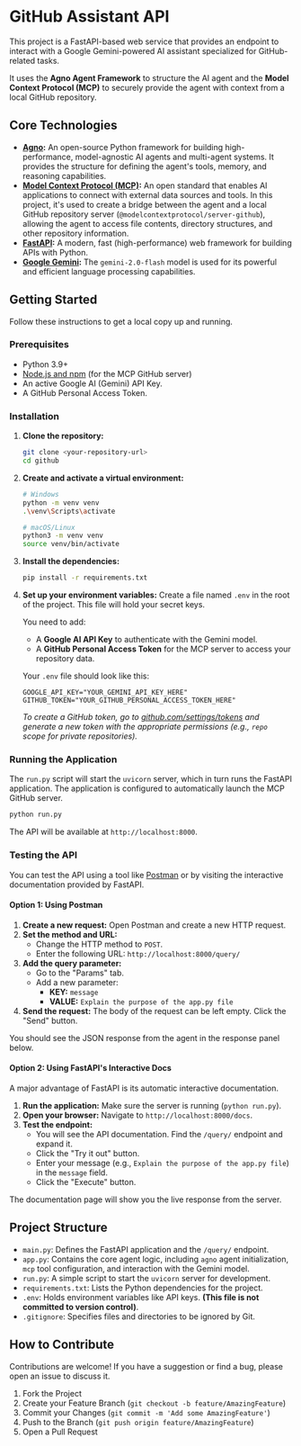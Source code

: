 # GitHub Assistant API

This project is a FastAPI-based web service that provides an endpoint to interact with a Google Gemini-powered AI assistant specialized for GitHub-related tasks.

It uses the **Agno Agent Framework** to structure the AI agent and the **Model Context Protocol (MCP)** to securely provide the agent with context from a local GitHub repository.

## Core Technologies

*   **[Agno](https://github.com/phidata/phidata):** An open-source Python framework for building high-performance, model-agnostic AI agents and multi-agent systems. It provides the structure for defining the agent's tools, memory, and reasoning capabilities.
*   **[Model Context Protocol (MCP)](https://modelcontextprotocol.io/):** An open standard that enables AI applications to connect with external data sources and tools. In this project, it's used to create a bridge between the agent and a local GitHub repository server (`@modelcontextprotocol/server-github`), allowing the agent to access file contents, directory structures, and other repository information.
*   **[FastAPI](https://fastapi.tiangolo.com/):** A modern, fast (high-performance) web framework for building APIs with Python.
*   **[Google Gemini](https://deepmind.google/technologies/gemini/):** The `gemini-2.0-flash` model is used for its powerful and efficient language processing capabilities.

## Getting Started

Follow these instructions to get a local copy up and running.

### Prerequisites

*   Python 3.9+
*   [Node.js and npm](https://nodejs.org/en/download/) (for the MCP GitHub server)
*   An active Google AI (Gemini) API Key.
*   A GitHub Personal Access Token.

### Installation

1.  **Clone the repository:**
    ```sh
    git clone <your-repository-url>
    cd github
    ```

2.  **Create and activate a virtual environment:**
    ```sh
    # Windows
    python -m venv venv
    .\venv\Scripts\activate

    # macOS/Linux
    python3 -m venv venv
    source venv/bin/activate
    ```

3.  **Install the dependencies:**
    ```sh
    pip install -r requirements.txt
    ```

4.  **Set up your environment variables:**
    Create a file named `.env` in the root of the project. This file will hold your secret keys.

    You need to add:
    *   A **Google AI API Key** to authenticate with the Gemini model.
    *   A **GitHub Personal Access Token** for the MCP server to access your repository data.

    Your `.env` file should look like this:
    ```env
    GOOGLE_API_KEY="YOUR_GEMINI_API_KEY_HERE"
    GITHUB_TOKEN="YOUR_GITHUB_PERSONAL_ACCESS_TOKEN_HERE"
    ```
    *To create a GitHub token, go to [github.com/settings/tokens](https://github.com/settings/tokens) and generate a new token with the appropriate permissions (e.g., `repo` scope for private repositories).*

### Running the Application

The `run.py` script will start the `uvicorn` server, which in turn runs the FastAPI application. The application is configured to automatically launch the MCP GitHub server.

```sh
python run.py
```

The API will be available at `http://localhost:8000`.

### Testing the API

You can test the API using a tool like [Postman](https://www.postman.com/) or by visiting the interactive documentation provided by FastAPI.

#### Option 1: Using Postman

1.  **Create a new request:** Open Postman and create a new HTTP request.
2.  **Set the method and URL:**
    *   Change the HTTP method to `POST`.
    *   Enter the following URL: `http://localhost:8000/query/`
3.  **Add the query parameter:**
    *   Go to the "Params" tab.
    *   Add a new parameter:
        *   **KEY:** `message`
        *   **VALUE:** `Explain the purpose of the app.py file`
4.  **Send the request:** The body of the request can be left empty. Click the "Send" button.

You should see the JSON response from the agent in the response panel below.

#### Option 2: Using FastAPI's Interactive Docs

A major advantage of FastAPI is its automatic interactive documentation.

1.  **Run the application:** Make sure the server is running (`python run.py`).
2.  **Open your browser:** Navigate to `http://localhost:8000/docs`.
3.  **Test the endpoint:**
    *   You will see the API documentation. Find the `/query/` endpoint and expand it.
    *   Click the "Try it out" button.
    *   Enter your message (e.g., `Explain the purpose of the app.py file`) in the `message` field.
    *   Click the "Execute" button.

The documentation page will show you the live response from the server.

## Project Structure

*   `main.py`: Defines the FastAPI application and the `/query/` endpoint.
*   `app.py`: Contains the core agent logic, including `agno` agent initialization, `mcp` tool configuration, and interaction with the Gemini model.
*   `run.py`: A simple script to start the `uvicorn` server for development.
*   `requirements.txt`: Lists the Python dependencies for the project.
*   `.env`: Holds environment variables like API keys. **(This file is not committed to version control)**.
*   `.gitignore`: Specifies files and directories to be ignored by Git.

## How to Contribute

Contributions are welcome! If you have a suggestion or find a bug, please open an issue to discuss it.

1.  Fork the Project
2.  Create your Feature Branch (`git checkout -b feature/AmazingFeature`)
3.  Commit your Changes (`git commit -m 'Add some AmazingFeature'`)
4.  Push to the Branch (`git push origin feature/AmazingFeature`)
5.  Open a Pull Request